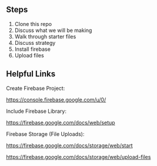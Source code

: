 ## Steps
1. Clone this repo
1. Discuss what we will be making
1. Walk through starter files
1. Discuss strategy
1. Install firebase
1. Upload files

## Helpful Links

Create Firebase Project: 

https://console.firebase.google.com/u/0/

Include Firebase Library: 

https://firebase.google.com/docs/web/setup

Firebase Storage (File Uploads): 

https://firebase.google.com/docs/storage/web/start  

https://firebase.google.com/docs/storage/web/upload-files
